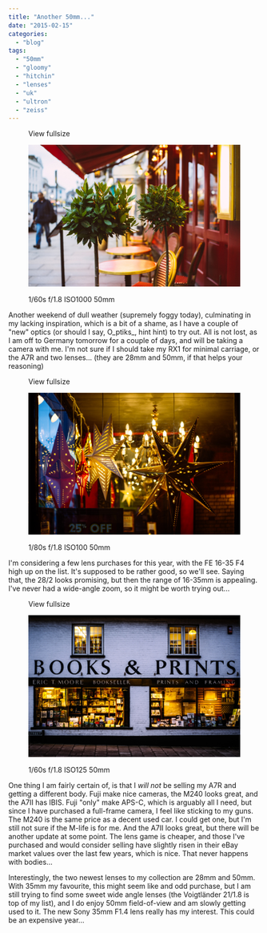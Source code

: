 ```yaml
---
title: "Another 50mm..."
date: "2015-02-15"
categories: 
  - "blog"
tags: 
  - "50mm"
  - "gloomy"
  - "hitchin"
  - "lenses"
  - "uk"
  - "ultron"
  - "zeiss"
---
```


<figure>

View fullsize

![1/60s f/1.8 ISO1000 50mm](/assets/images/b157a-image-asset.jpeg)

<figcaption>



1/60s f/1.8 ISO1000 50mm





</figcaption>



</figure>

Another weekend of dull weather (supremely foggy today), culminating in my lacking inspiration, which is a bit of a shame, as I have a couple of "new" optics (or should I say, O_ptiks_, hint hint) to try out. All is not lost, as I am off to Germany tomorrow for a couple of days, and will be taking a camera with me. I'm not sure if I should take my RX1 for minimal carriage, or the A7R and two lenses... (they are 28mm and 50mm, if that helps your reasoning)

<figure>

View fullsize

![1/80s f/1.8 ISO100 50mm](/assets/images/a3a5a-image-asset.jpeg)

<figcaption>



1/80s f/1.8 ISO100 50mm





</figcaption>



</figure>

I'm considering a few lens purchases for this year, with the FE 16-35 F4 high up on the list. It's supposed to be rather good, so we'll see. Saying that, the 28/2 looks promising, but then the range of 16-35mm is appealing. I've never had a wide-angle zoom, so it might be worth trying out...

<figure>

View fullsize

![1/60s f/1.8 ISO125 50mm&nbsp;](/assets/images/4ed3f-image-asset.jpeg)

<figcaption>



1/60s f/1.8 ISO125 50mm 





</figcaption>



</figure>

One thing I am fairly certain of, is that I _will not_ be selling my A7R and getting a different body. Fuji make nice cameras, the M240 looks great, and the A7II has IBIS. Fuji "only" make APS-C, which is arguably all I need, but since I have purchased a full-frame camera, I feel like sticking to my guns. The M240 is the same price as a decent used car. I could get one, but I'm still not sure if the M-life is for me. And the A7II looks great, but there will be another update at some point. The lens game is cheaper, and those I've purchased and would consider selling have slightly risen in their eBay market values over the last few years, which is nice. That never happens with bodies...

Interestingly, the two newest lenses to my collection are 28mm and 50mm. With 35mm my favourite, this might seem like and odd purchase, but I am still trying to find some sweet wide angle lenses (the Voigtländer 21/1.8 is top of my list), and I do enjoy 50mm field-of-view and am slowly getting used to it. The new Sony 35mm F1.4 lens really has my interest. This could be an expensive year...
